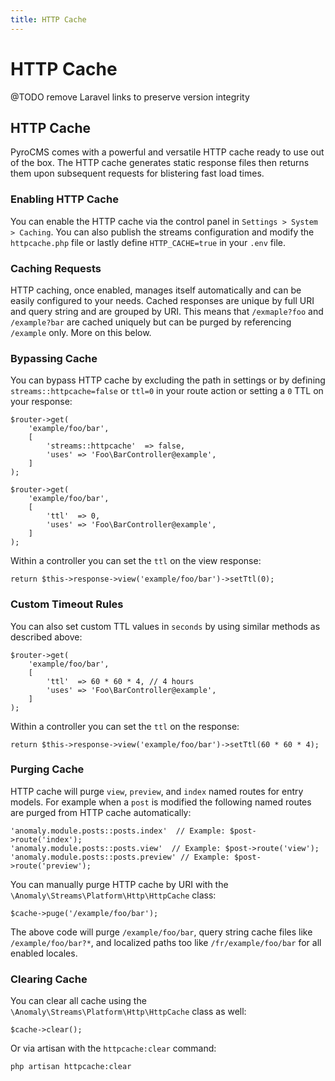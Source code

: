 ```yaml
---
title: HTTP Cache
---
```


# HTTP Cache

<div class="documentation__toc"></div>

@TODO remove Laravel links to preserve version integrity

## HTTP Cache

PyroCMS comes with a powerful and versatile HTTP cache ready to use out of the box. The HTTP cache generates static response files then returns them upon subsequent requests for blistering fast load times.

### Enabling HTTP Cache

You can enable the HTTP cache via the control panel in `Settings > System > Caching`. You can also publish the streams configuration and modify the `httpcache.php` file or lastly define `HTTP_CACHE=true` in your `.env` file.

### Caching Requests

HTTP caching, once enabled, manages itself automatically and can be easily configured to your needs. Cached responses are unique by full URI and query string and are grouped by URI. This means that `/exmaple?foo` and `/example?bar` are cached uniquely but can be purged by referencing `/example` only. More on this below.

### Bypassing Cache

You can bypass HTTP cache by excluding the path in settings or by defining `streams::httpcache=false` or `ttl=0` in your route action or setting a `0` TTL on your response:

    $router->get(
        'example/foo/bar',
        [
            'streams::httpcache'  => false,
            'uses' => 'Foo\BarController@example',
        ]
    );
    
    $router->get(
        'example/foo/bar',
        [
            'ttl'  => 0,
            'uses' => 'Foo\BarController@example',
        ]
    );
    
Within a controller you can set the `ttl` on the view response:

    return $this->response->view('example/foo/bar')->setTtl(0);

### Custom Timeout Rules

You can also set custom TTL values in `seconds` by using similar methods as described above:

    $router->get(
        'example/foo/bar',
        [
            'ttl'  => 60 * 60 * 4, // 4 hours
            'uses' => 'Foo\BarController@example',
        ]
    );
    
Within a controller you can set the `ttl` on the response:

    return $this->response->view('example/foo/bar')->setTtl(60 * 60 * 4);

### Purging Cache

HTTP cache will purge `view`, `preview`, and `index` named routes for entry models. For example when a `post` is modified the following named routes are purged from HTTP cache automatically:

    'anomaly.module.posts::posts.index'  // Example: $post->route('index');
    'anomaly.module.posts::posts.view'  // Example: $post->route('view');
    'anomaly.module.posts::posts.preview' // Example: $post->route('preview');
    
You can manually purge HTTP cache by URI with the `\Anomaly\Streams\Platform\Http\HttpCache` class:
 
    $cache->puge('/example/foo/bar');

The above code will purge `/example/foo/bar`, query string cache files like `/example/foo/bar?*`, and localized paths too like `/fr/example/foo/bar` for all enabled locales. 

### Clearing Cache

You can clear all cache using the `\Anomaly\Streams\Platform\Http\HttpCache` class as well:

    $cache->clear();

Or via artisan with the `httpcache:clear` command:

    php artisan httpcache:clear
